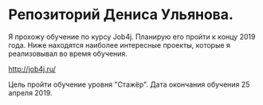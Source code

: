 # Репозиторий Дениса Ульянова.

Я прохожу обучение по курсу Job4j. Планирую его пройти к концу 2019 года.
Ниже находятся наиболее интересные проекты, которые я реализовывал во время обучения.

http://job4j.ru/

Цель пройти обучение уровня "Стажёр".
Дата окончания обучения 25 апреля 2019.